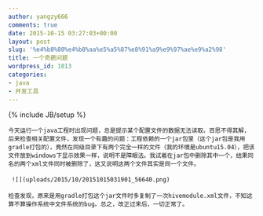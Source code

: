 ```yaml
---
author: yangzy666
comments: true
date: 2015-10-15 03:27:03+00:00
layout: post
slug: '%e4%b8%80%e4%b8%aa%e5%a5%87%e8%91%a9%e9%97%ae%e9%a2%98'
title: 一个奇葩问题
wordpress_id: 1013
categories:
- java
- 开发工具
---
```

{% include JB/setup %}

	今天运行一个java工程时出现问题，总是提示某个配置文件的数据无法读取。百思不得其解，后来检查相关配置文件，发现一个有趣的问题：工程依赖的一个jar包里（这个jar包是我用gradle打包的），竟然在同级目录下有两个完全一样的文件（我的环境是ubuntu15.04），把该文件放到windows下显示效果一样，说明不是障眼法。我试着在jar包中删除其中一个，结果同名的两个xml文件同时被删除了，这又说明这两个文件其实是同一个文件。

	 ![](uploads/2015/10/20151015031901_56640.png)

	检查发现，原来是用gradle打包这个jar文件时多复制了一次hivemodule.xml文件，不知这算不算操作系统中文件系统的bug。总之，改正过来后，一切正常了。  


	  

